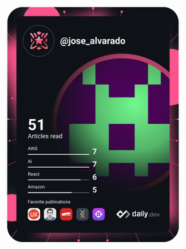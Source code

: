 <!--
**jalvch10/jalvch10** is a ✨ _special_ ✨ repository because its `README.md` (this file) appears on your GitHub profile.

Here are some ideas to get you started:

- 🔭 I’m currently working on ...
- 🌱 I’m currently learning ...
- 👯 I’m looking to collaborate on ...
- 🤔 I’m looking for help with ...
- 💬 Ask me about ...
- 📫 How to reach me: ...
- 😄 Pronouns: ...
- ⚡ Fun fact: ...
-->

<!-- <a href="https://app.daily.dev/jose_alvarado"><img src="https://api.daily.dev/devcards/48cfc19ba504475d8490653bb451840f.png?r=ga0" width="400" alt="Jose's Dev Card"/></a> -->

<a href="https://app.daily.dev/DailyDevTips"><img src="https://github.com/jalvch10/jalvch10/blob/main/devcard.svg" width="400" alt="Jose Alvarado's Dev Card"/></a>
